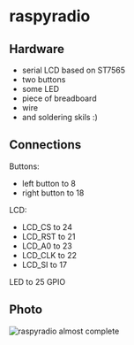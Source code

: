 # raspyradio

## Hardware

- serial LCD based on ST7565
- two buttons
- some LED
- piece of breadboard
- wire
- and soldering skils :)

## Connections

Buttons:
- left button to 8
- right button to 18

LCD:
- LCD_CS to 24
- LCD_RST to 21
- LCD_A0 to 23
- LCD_CLK to 22
- LCD_SI to 17

LED to 25 GPIO

## Photo

![raspyradio almost complete](https://dl.dropboxusercontent.com/u/677573/Photos/raspberry-mods/final.jpg)